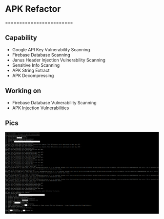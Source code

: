 # APK Refactor
========================
## Capability
<ul>
    <li>Google API Key Vulnerability Scanning</li>
    <li>Firebase Database Scanning</li>
    <li>Janus Header Injection Vulnerability Scanning</li>
    <li>Sensitive Info Scanning</li>
    <li>APK String Extract</li>
    <li>APK Decompressing</li>
</ul>

## Working on
<ul>
    <li>Firebase Database Vulnerability Scanning</li>
    <li>APK Injection Vulnerabilities</li>
</ul>

## Pics
<img src="img/pic1.png">